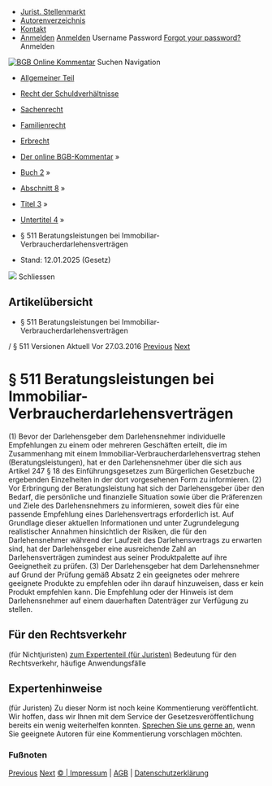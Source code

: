   * [Jurist. Stellenmarkt](https://bgb.kommentar.de/Buch-2/Abschnitt-8/Titel-3/Untertitel-4/</job-board> "Jurist. Stellenmarkt")
  * [Autorenverzeichnis](https://bgb.kommentar.de/Buch-2/Abschnitt-8/Titel-3/Untertitel-4/</Autorenverzeichnis> "Autorenverzeichnis")
  * [Kontakt](https://bgb.kommentar.de/Buch-2/Abschnitt-8/Titel-3/Untertitel-4/</Kontakt>)
  * [Anmelden](https://bgb.kommentar.de/Buch-2/Abschnitt-8/Titel-3/Untertitel-4/<#login> "show login form") [Anmelden](https://bgb.kommentar.de/Buch-2/Abschnitt-8/Titel-3/Untertitel-4/<#> "hide login form") Username Password
[Forgot your password?](https://bgb.kommentar.de/Buch-2/Abschnitt-8/Titel-3/Untertitel-4/</user/forgotpassword>) Anmelden 


[![BGB Online Kommentar](https://bgb.kommentar.de/extension/bgb/design/bgb/images/logo.png)](https://bgb.kommentar.de/Buch-2/Abschnitt-8/Titel-3/Untertitel-4/</> "BGB Online Kommentar")
Suchen
Navigation
  * [Allgemeiner Teil](https://bgb.kommentar.de/Buch-2/Abschnitt-8/Titel-3/Untertitel-4/</Buch-1>)
  * [Recht der Schuldverhältnisse](https://bgb.kommentar.de/Buch-2/Abschnitt-8/Titel-3/Untertitel-4/</Buch-2>)
  * [Sachenrecht](https://bgb.kommentar.de/Buch-2/Abschnitt-8/Titel-3/Untertitel-4/</Buch-3>)
  * [Familienrecht](https://bgb.kommentar.de/Buch-2/Abschnitt-8/Titel-3/Untertitel-4/</Buch-4>)
  * [Erbrecht](https://bgb.kommentar.de/Buch-2/Abschnitt-8/Titel-3/Untertitel-4/</Buch-5>)


  * [Der online BGB-Kommentar](https://bgb.kommentar.de/Buch-2/Abschnitt-8/Titel-3/Untertitel-4/</>) »
  * [Buch 2](https://bgb.kommentar.de/Buch-2/Abschnitt-8/Titel-3/Untertitel-4/</Buch-2>) »
  * [Abschnitt 8](https://bgb.kommentar.de/Buch-2/Abschnitt-8/Titel-3/Untertitel-4/</Buch-2/Abschnitt-8>) »
  * [Titel 3](https://bgb.kommentar.de/Buch-2/Abschnitt-8/Titel-3/Untertitel-4/</Buch-2/Abschnitt-8/Titel-3>) »
  * [Untertitel 4](https://bgb.kommentar.de/Buch-2/Abschnitt-8/Titel-3/Untertitel-4/</Buch-2/Abschnitt-8/Titel-3/Untertitel-4>) »
  * § 511 Beratungsleistungen bei Immobiliar-Verbraucherdarlehensverträgen 
  * Stand: 12.01.2025 (Gesetz) 


![](https://vg01.met.vgwort.de/na/1c9909529ead4f509072c06d9081a7d5)
Schliessen 
## Artikelübersicht
  * § 511 Beratungsleistungen bei Immobiliar-Verbraucherdarlehensverträgen 


/ § 511 
Versionen  Aktuell Vor 27.03.2016
[Previous](https://bgb.kommentar.de/Buch-2/Abschnitt-8/Titel-3/Untertitel-4/</Buch-2/Abschnitt-8/Titel-3/Untertitel-3/Ratenlieferungsvertraege> "§ 510 Ratenlieferungsverträge") [Next](https://bgb.kommentar.de/Buch-2/Abschnitt-8/Titel-3/Untertitel-4/</Buch-2/Abschnitt-8/Titel-3/Untertitel-5/Abweichende-Vereinbarungen> "§ 512 Abweichende Vereinbarungen")
# § 511 Beratungsleistungen bei Immobiliar-Verbraucherdarlehensverträgen
(1) Bevor der Darlehensgeber dem Darlehensnehmer individuelle Empfehlungen zu einem oder mehreren Geschäften erteilt, die im Zusammenhang mit einem Immobiliar-Verbraucherdarlehensvertrag stehen (Beratungsleistungen), hat er den Darlehensnehmer über die sich aus Artikel 247 § 18 des Einführungsgesetzes zum Bürgerlichen Gesetzbuche ergebenden Einzelheiten in der dort vorgesehenen Form zu informieren.
(2) Vor Erbringung der Beratungsleistung hat sich der Darlehensgeber über den Bedarf, die persönliche und finanzielle Situation sowie über die Präferenzen und Ziele des Darlehensnehmers zu informieren, soweit dies für eine passende Empfehlung eines Darlehensvertrags erforderlich ist. Auf Grundlage dieser aktuellen Informationen und unter Zugrundelegung realistischer Annahmen hinsichtlich der Risiken, die für den Darlehensnehmer während der Laufzeit des Darlehensvertrags zu erwarten sind, hat der Darlehensgeber eine ausreichende Zahl an Darlehensverträgen zumindest aus seiner Produktpalette auf ihre Geeignetheit zu prüfen.
(3) Der Darlehensgeber hat dem Darlehensnehmer auf Grund der Prüfung gemäß Absatz 2 ein geeignetes oder mehrere geeignete Produkte zu empfehlen oder ihn darauf hinzuweisen, dass er kein Produkt empfehlen kann. Die Empfehlung oder der Hinweis ist dem Darlehensnehmer auf einem dauerhaften Datenträger zur Verfügung zu stellen.
## Für den Rechtsverkehr 
(für Nichtjuristen)
[zum Expertenteil (für Juristen)](https://bgb.kommentar.de/Buch-2/Abschnitt-8/Titel-3/Untertitel-4/<#expertenhinweise>)
Bedeutung für den Rechtsverkehr, häufige Anwendungsfälle
## Expertenhinweise
(für Juristen)
Zu dieser Norm ist noch keine Kommentierung veröffentlicht. Wir hoffen, dass wir Ihnen mit dem Service der Gesetzesveröffentlichung bereits ein wenig weiterhelfen konnten. [Sprechen Sie uns gerne an](https://bgb.kommentar.de/Buch-2/Abschnitt-8/Titel-3/Untertitel-4/</Kontakt>), wenn Sie geeignete Autoren für eine Kommentierung vorschlagen möchten. 
### Fußnoten
[Previous](https://bgb.kommentar.de/Buch-2/Abschnitt-8/Titel-3/Untertitel-4/</Buch-2/Abschnitt-8/Titel-3/Untertitel-3/Ratenlieferungsvertraege> "§ 510 Ratenlieferungsverträge") [Next](https://bgb.kommentar.de/Buch-2/Abschnitt-8/Titel-3/Untertitel-4/</Buch-2/Abschnitt-8/Titel-3/Untertitel-5/Abweichende-Vereinbarungen> "§ 512 Abweichende Vereinbarungen")
[© | Impressum](https://bgb.kommentar.de/Buch-2/Abschnitt-8/Titel-3/Untertitel-4/</Kontakt>) | [AGB](https://bgb.kommentar.de/Buch-2/Abschnitt-8/Titel-3/Untertitel-4/</AGB>) | [Datenschutzerklärung](https://bgb.kommentar.de/Buch-2/Abschnitt-8/Titel-3/Untertitel-4/</Datenschutzerklaerung-fuer-Leser>)
